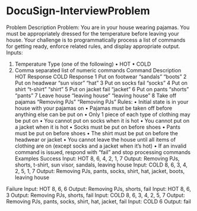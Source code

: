 # DocuSign-InterviewProblem
Problem Description
Problem:
You are in your house wearing pajamas. You must be appropriately dressed for the temperature before leaving your house.
Your challenge is to programmatically process a list of commands for getting ready, enforce related rules, and display appropriate output.
Inputs:
1.	Temperature Type (one of the following)
•	HOT
•	COLD
2.	Comma separated list of numeric commands
Command	Description	HOT Response	COLD Response
1	Put on footwear	“sandals”	“boots”
2	Put on headwear	“sun visor”	“hat”
3	Put on socks	fail	“socks”
4	Put on shirt	“t-shirt”	“shirt”
5	Put on jacket	fail	“jacket”
6	Put on pants	“shorts”	“pants”
7	Leave house	“leaving house”	“leaving house”
8	Take off pajamas	“Removing PJs”	“Removing PJs”
Rules:
•	Initial state is in your house with your pajamas on
•	Pajamas must be taken off before anything else can be put on
•	Only 1 piece of each type of clothing may be put on
•	You cannot put on socks when it is hot
•	You cannot put on a jacket when it is hot
•	Socks must be put on before shoes
•	Pants must be put on before shoes
•	The shirt must be put on before the headwear or jacket
•	You cannot leave the house until all items of clothing are on (except socks and a jacket when it’s hot)
•	If an invalid command is issued, respond with “fail” and stop processing commands
Examples
Success
Input: HOT 8, 6, 4, 2, 1, 7
Output: Removing PJs, shorts, t-shirt, sun visor, sandals, leaving house
Input: COLD 8, 6, 3, 4, 2, 5, 1, 7
Output: Removing PJs, pants, socks, shirt, hat, jacket, boots, leaving house
 
Failure
Input: HOT 8, 6, 6
Output: Removing PJs, shorts, fail
Input: HOT 8, 6, 3
Output: Removing PJs, shorts, fail
Input: COLD 8, 6, 3, 4, 2, 5, 7
Output: Removing PJs, pants, socks, shirt, hat, jacket, fail
Input: COLD 6
Output: fail
